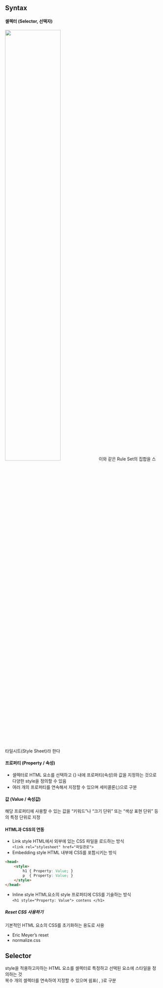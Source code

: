 ## Syntax
#### 셀렉터 (Selector, 선택자)
<img src="https://poiemaweb.com/img/css-syntax.png" width="60%">  
이와 같은 Rule Set의 집합을 스타일시트(Style Sheet)라 한다

#### 프로퍼티 (Property / 속성)
* 셀렉터로 HTML 요소를 선택하고 {} 내에 프로퍼티(속성)와 값을 지정하는 것으로 다양한 style을 정의할 수 있음
* 여러 개의 프로퍼티를 연속해서 지정할 수 있으며 세미콜론(;)으로 구분

#### 값 (Value / 속성값)
해당 프로퍼티에 사용할 수 있는 값을 “키워드”나 “크기 단위” 또는 “색상 표현 단위” 등의 특정 단위로 지정

#### HTML과 CSS의 연동
* Link style
HTML에서 외부에 있는 CSS 파일을 로드하는 방식  
`<link rel="stylesheet" href="파일경로">`  
* Embedding style
HTML 내부에 CSS를 포함시키는 방식  
```html
<head>
    <style>
        h1 { Property: Value; }
        p  { Property: Value; }
    </style>
</head>
```
* Inline style
HTML요소의 style 프로퍼티에 CSS를 기술하는 방식  
`<h1 style="Property: Value"> contens </h1>`

##### Reset CSS 사용하기
기본적인 HTML 요소의 CSS를 초기화하는 용도로 사용
* Eric Meyer’s reset
* normalize.css

## Selector
style을 적용하고자하는 HTML 요소를 셀렉터로 특정하고 선택된 요소에 스타일을 정의하는 것  
복수 개의 셀렉터를 연속하여 지정할 수 있으며 쉼표( , )로 구분